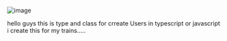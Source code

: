 ![image](https://github.com/user-attachments/assets/855535fa-4743-4cff-b3c8-a23f0a10d10f)






hello guys this is type and class for crreate Users in typescript or javascript i create this for my trains.....

